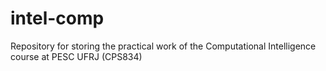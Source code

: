 # intel-comp
Repository for storing the practical work of the Computational Intelligence course at PESC UFRJ (CPS834)
